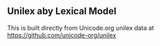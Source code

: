 Unilex aby Lexical Model
----------------------

This is built directly from Unicode.org unilex data at
https://github.com/unicode-org/unilex
